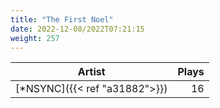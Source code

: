 ```yaml
---
title: "The First Noel"
date: 2022-12-08/2022T07:21:15
weight: 257
---
```




 Artist | Plays 
----- | -----:
[*NSYNC]({{< ref "a31882">}}) | 16
